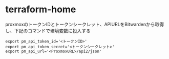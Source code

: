 # terraform-home
proxmoxのトークンIDとトークンシークレット、APIURLをBitwardenから取得し、下記のコマンドで環境変数に投入する
```
export pm_api_token_id='<トークンID>'
export pm_api_token_secret='<トークンシークレット>'
export pm_api_url='<ProxmoxURL>/api2/json'
```